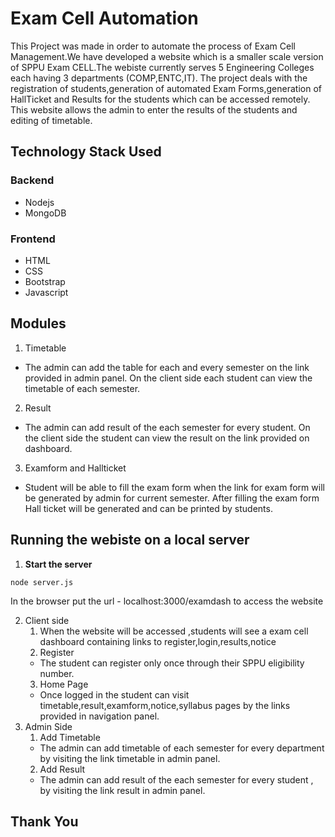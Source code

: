# Exam Cell Automation
This Project was made in order to automate the process of Exam Cell Management.We have developed a website which is a smaller
scale version of SPPU Exam CELL.The webiste currently serves 5 Engineering Colleges each having 3 departments (COMP,ENTC,IT).
The project deals with the registration of students,generation of automated Exam Forms,generation of HallTicket and Results for 
the students which can be accessed remotely. This website allows the admin to enter the results of the students 
and editing of timetable.

## Technology Stack Used
### Backend
- Nodejs
- MongoDB
### Frontend
- HTML
- CSS
- Bootstrap
- Javascript

## Modules
1. Timetable
  - The admin can add the table for each and every semester on the link provided in admin panel.
    On the client side each student can view the timetable of each semester.
2. Result
  - The admin can add result of the each semester for every student.
    On the client side the student can view the result on the link provided on dashboard.
3. Examform and Hallticket
  - Student will be able to fill the exam form when the link for exam form will be generated by admin for current semester.
    After filling the exam form Hall ticket will be generated and can be printed by students.

## Running the webiste on a local server
   1. **Start the server** 
   ```
   node server.js
   ```
   In the browser put the url - localhost:3000/examdash to access the website
   
   2. Client side
      1. When the website will be accessed ,students will see a exam cell dashboard containing links to register,login,results,notice
      2. Register
        - The student can register only once through their SPPU eligibility number.
      3. Home Page
        - Once logged in the student can visit timetable,result,examform,notice,syllabus pages by the links provided in navigation 
          panel.
   3. Admin Side
      1. Add Timetable
        - The admin can add timetable of each semester for every department by visiting the link timetable in admin panel.
      2. Add Result
        - The admin can add result of the each semester for every student , by visiting the link result in admin panel.
## Thank You
